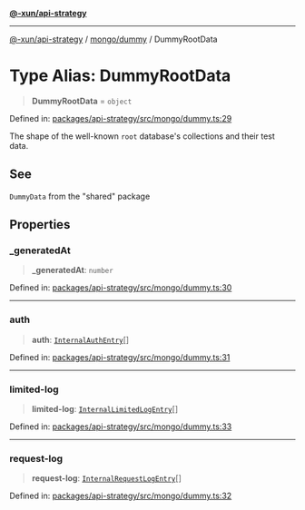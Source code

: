 [**@-xun/api-strategy**](../../../README.md)

***

[@-xun/api-strategy](../../../README.md) / [mongo/dummy](../README.md) / DummyRootData

# Type Alias: DummyRootData

> **DummyRootData** = `object`

Defined in: [packages/api-strategy/src/mongo/dummy.ts:29](https://github.com/Xunnamius/api-utils/blob/60a2178cffe0885ecc2a390e9b6bc795373b5e0b/packages/api-strategy/src/mongo/dummy.ts#L29)

The shape of the well-known `root` database's collections and their test
data.

## See

`DummyData` from the "shared" package

## Properties

### \_generatedAt

> **\_generatedAt**: `number`

Defined in: [packages/api-strategy/src/mongo/dummy.ts:30](https://github.com/Xunnamius/api-utils/blob/60a2178cffe0885ecc2a390e9b6bc795373b5e0b/packages/api-strategy/src/mongo/dummy.ts#L30)

***

### auth

> **auth**: [`InternalAuthEntry`](../../../auth/types/type-aliases/InternalAuthEntry.md)[]

Defined in: [packages/api-strategy/src/mongo/dummy.ts:31](https://github.com/Xunnamius/api-utils/blob/60a2178cffe0885ecc2a390e9b6bc795373b5e0b/packages/api-strategy/src/mongo/dummy.ts#L31)

***

### limited-log

> **limited-log**: [`InternalLimitedLogEntry`](../../../limit/type-aliases/InternalLimitedLogEntry.md)[]

Defined in: [packages/api-strategy/src/mongo/dummy.ts:33](https://github.com/Xunnamius/api-utils/blob/60a2178cffe0885ecc2a390e9b6bc795373b5e0b/packages/api-strategy/src/mongo/dummy.ts#L33)

***

### request-log

> **request-log**: [`InternalRequestLogEntry`](../../../log/type-aliases/InternalRequestLogEntry.md)[]

Defined in: [packages/api-strategy/src/mongo/dummy.ts:32](https://github.com/Xunnamius/api-utils/blob/60a2178cffe0885ecc2a390e9b6bc795373b5e0b/packages/api-strategy/src/mongo/dummy.ts#L32)
